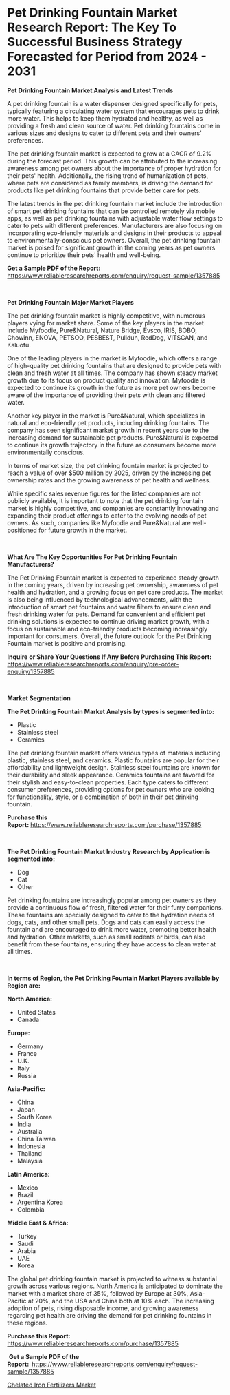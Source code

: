 <p><h1>Pet Drinking Fountain Market Research Report: The Key To Successful Business Strategy Forecasted for Period from 2024 - 2031</h1></p><p><strong>Pet Drinking Fountain Market Analysis and Latest Trends</strong></p>
<p><p>A pet drinking fountain is a water dispenser designed specifically for pets, typically featuring a circulating water system that encourages pets to drink more water. This helps to keep them hydrated and healthy, as well as providing a fresh and clean source of water. Pet drinking fountains come in various sizes and designs to cater to different pets and their owners' preferences.</p><p>The pet drinking fountain market is expected to grow at a CAGR of 9.2% during the forecast period. This growth can be attributed to the increasing awareness among pet owners about the importance of proper hydration for their pets' health. Additionally, the rising trend of humanization of pets, where pets are considered as family members, is driving the demand for products like pet drinking fountains that provide better care for pets.</p><p>The latest trends in the pet drinking fountain market include the introduction of smart pet drinking fountains that can be controlled remotely via mobile apps, as well as pet drinking fountains with adjustable water flow settings to cater to pets with different preferences. Manufacturers are also focusing on incorporating eco-friendly materials and designs in their products to appeal to environmentally-conscious pet owners. Overall, the pet drinking fountain market is poised for significant growth in the coming years as pet owners continue to prioritize their pets' health and well-being.</p></p>
<p><strong>Get a Sample PDF of the Report:&nbsp;</strong> <a href="https://www.reliableresearchreports.com/enquiry/request-sample/1357885">https://www.reliableresearchreports.com/enquiry/request-sample/1357885</a></p>
<p>&nbsp;</p>
<p><strong>Pet Drinking Fountain Major Market Players</strong></p>
<p><p>The pet drinking fountain market is highly competitive, with numerous players vying for market share. Some of the key players in the market include Myfoodie, Pure&Natural, Nature Bridge, Evsco, IRIS, BOBO, Chowinn, ENOVA, PETSOO, PESBEST, Pulidun, RedDog, VITSCAN, and Kaluofu.</p><p>One of the leading players in the market is Myfoodie, which offers a range of high-quality pet drinking fountains that are designed to provide pets with clean and fresh water at all times. The company has shown steady market growth due to its focus on product quality and innovation. Myfoodie is expected to continue its growth in the future as more pet owners become aware of the importance of providing their pets with clean and filtered water.</p><p>Another key player in the market is Pure&Natural, which specializes in natural and eco-friendly pet products, including drinking fountains. The company has seen significant market growth in recent years due to the increasing demand for sustainable pet products. Pure&Natural is expected to continue its growth trajectory in the future as consumers become more environmentally conscious.</p><p>In terms of market size, the pet drinking fountain market is projected to reach a value of over $500 million by 2025, driven by the increasing pet ownership rates and the growing awareness of pet health and wellness.</p><p>While specific sales revenue figures for the listed companies are not publicly available, it is important to note that the pet drinking fountain market is highly competitive, and companies are constantly innovating and expanding their product offerings to cater to the evolving needs of pet owners. As such, companies like Myfoodie and Pure&Natural are well-positioned for future growth in the market.</p></p>
<p>&nbsp;</p>
<p><strong>What Are The Key Opportunities For Pet Drinking Fountain Manufacturers?</strong></p>
<p><p>The Pet Drinking Fountain market is expected to experience steady growth in the coming years, driven by increasing pet ownership, awareness of pet health and hydration, and a growing focus on pet care products. The market is also being influenced by technological advancements, with the introduction of smart pet fountains and water filters to ensure clean and fresh drinking water for pets. Demand for convenient and efficient pet drinking solutions is expected to continue driving market growth, with a focus on sustainable and eco-friendly products becoming increasingly important for consumers. Overall, the future outlook for the Pet Drinking Fountain market is positive and promising.</p></p>
<p><strong>Inquire or Share Your Questions If Any Before Purchasing This Report:</strong> <a href="https://www.reliableresearchreports.com/enquiry/pre-order-enquiry/1357885">https://www.reliableresearchreports.com/enquiry/pre-order-enquiry/1357885</a></p>
<p>&nbsp;</p>
<p><strong>Market Segmentation</strong></p>
<p><strong>The Pet Drinking Fountain Market Analysis by types is segmented into:</strong></p>
<p><ul><li>Plastic</li><li>Stainless steel</li><li>Ceramics</li></ul></p>
<p><p>The pet drinking fountain market offers various types of materials including plastic, stainless steel, and ceramics. Plastic fountains are popular for their affordability and lightweight design. Stainless steel fountains are known for their durability and sleek appearance. Ceramics fountains are favored for their stylish and easy-to-clean properties. Each type caters to different consumer preferences, providing options for pet owners who are looking for functionality, style, or a combination of both in their pet drinking fountain.</p></p>
<p><strong>Purchase this Report:&nbsp;</strong><a href="https://www.reliableresearchreports.com/purchase/1357885">https://www.reliableresearchreports.com/purchase/1357885</a></p>
<p>&nbsp;</p>
<p><strong>The Pet Drinking Fountain Market Industry Research by Application is segmented into:</strong></p>
<p><ul><li>Dog</li><li>Cat</li><li>Other</li></ul></p>
<p><p>Pet drinking fountains are increasingly popular among pet owners as they provide a continuous flow of fresh, filtered water for their furry companions. These fountains are specially designed to cater to the hydration needs of dogs, cats, and other small pets. Dogs and cats can easily access the fountain and are encouraged to drink more water, promoting better health and hydration. Other markets, such as small rodents or birds, can also benefit from these fountains, ensuring they have access to clean water at all times.</p></p>
<p>&nbsp;</p>
<p><strong>In terms of Region, the Pet Drinking Fountain Market Players available by Region are:</strong></p>
<p>
    <p> <strong> North America: </strong>
        <ul>
            <li>United States</li>
            <li>Canada</li>
        </ul>
        </p> 
    <p> <strong> Europe: </strong>
        <ul>
            <li>Germany</li>
            <li>France</li>
            <li>U.K.</li>
            <li>Italy</li>
            <li>Russia</li>
        </ul>
        </p> 
    <p> <strong> Asia-Pacific: </strong>
        <ul>
            <li>China</li>
            <li>Japan</li>
            <li>South Korea</li>
            <li>India</li>
            <li>Australia</li>
            <li>China Taiwan</li>
            <li>Indonesia</li>
            <li>Thailand</li>
            <li>Malaysia</li>
        </ul>
        </p> 
    <p> <strong> Latin America: </strong>
        <ul>
            <li>Mexico</li>
            <li>Brazil</li>
            <li>Argentina Korea</li>
            <li>Colombia</li>
        </ul>
        </p> 
    <p> <strong> Middle East & Africa: </strong>
        <ul>
            <li>Turkey</li>
            <li>Saudi</li>
            <li>Arabia</li>
            <li>UAE</li>
            <li>Korea</li>
        </ul>
    </p>
    </p>
<p><p>The global pet drinking fountain market is projected to witness substantial growth across various regions. North America is anticipated to dominate the market with a market share of 35%, followed by Europe at 30%, Asia-Pacific at 20%, and the USA and China both at 10% each. The increasing adoption of pets, rising disposable income, and growing awareness regarding pet health are driving the demand for pet drinking fountains in these regions.</p></p>
<p><strong>Purchase this Report: </strong><a href="https://www.reliableresearchreports.com/purchase/1357885">https://www.reliableresearchreports.com/purchase/1357885</a></p>
<p>&nbsp;<strong>Get a Sample PDF of the Report:&nbsp;&nbsp;</strong><a href="https://www.reliableresearchreports.com/enquiry/request-sample/1357885">https://www.reliableresearchreports.com/enquiry/request-sample/1357885</a></p>
<p><strong></strong></p>
<p><p><a href="https://changeable-paste-463.notion.site/Insights-into-Chelated-Iron-Fertilizers-Market-Size-Analysing-Market-Share-Trends-and-Growth-from-c83bb0ac1a6d41dfaabcbbbc570eec0e">Chelated Iron Fertilizers Market</a></p></p>